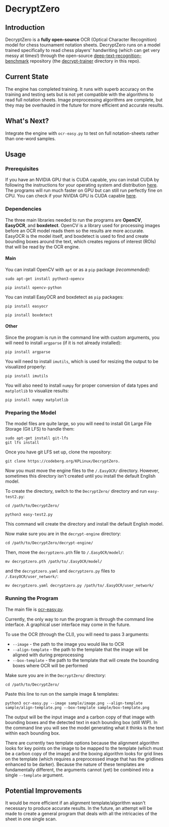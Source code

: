 # DecryptZero

## Introduction

DecryptZero is a **fully open-source** OCR (Optical Character Recognition) model for chess tournament notation sheets. DecryptZero runs on a model trained specifically to read chess players' handwriting (which can get very messy at times!) through the open-source [deep-text-recognition-benchmark](https://github.com/clovaai/deep-text-recognition-benchmark) repository (the [decrypt-trainer](decrypt-trainer) directory in this repo).

## Current State

The engine has completed training. It runs with superb accuracy on the training and testing sets but is not yet compatible with the algorithms to read full notation sheets. Image preprocessing algorithms are complete, but they may be overhauled in the future for more efficient and accurate results.

## What's Next?

Integrate the engine with `ocr-easy.py` to test on full notation-sheets rather than one-word samples.

## Usage

### Prerequisites

If you have an NVIDIA GPU that is CUDA capable, you can install CUDA by following the instructions for your operating system and distribution [here](https://docs.nvidia.com/cuda/index.html). The programs will run much faster on GPU but can still run perfectly fine on CPU. You can check if your NVIDIA GPU is CUDA capable [here](https://developer.nvidia.com/cuda-gpus).

### Dependencies

The three main libraries needed to run the programs are **OpenCV**, **EasyOCR**, and **boxdetect**. OpenCV is a library used for processing images before an OCR model reads them so the results are more accurate. EasyOCR is the model itself, and boxdetect is used to find and create bounding boxes around the text, which creates regions of interest (ROIs) that will be read by the OCR engine.

#### Main

You can install OpenCV with `apt` or as a `pip` package *(recommended)*:

```shell
sudo apt-get install python3-opencv
```

```shell
pip install opencv-python
```

You can install EasyOCR and boxdetect as `pip` packages:

```shell
pip install easyocr
```

```shell
pip install boxdetect
```

#### Other

Since the program is run in the command line with custom arguments, you will need to install `argparse` (if it is not already installed):

```shell
pip install argparse
```

You will need to install `imutils`, which is used for resizing the output to be visualized properly:

```shell
pip install imutils
```

You will also need to install `numpy` for proper conversion of data types and `matplotlib` to visualize results:

```shell
pip install numpy matplotlib
```

### Preparing the Model

The model files are quite large, so you will need to install Git Large File Storage (Git LFS) to handle them:

```shell
sudo apt-get install git-lfs
git lfs install
```

Once you have git LFS set up, clone the repository:

```
git clone https://codeberg.org/KPLinux/DecryptZero. 
```

Now you must move the engine files to the `/.EasyOCR/` directory. However, sometimes this directory isn't created until you install the default English model.

To create the directory, switch to the `DecryptZero/` directory and run `easy-test2.py`:

```shell
cd /path/to/DecryptZero/
```

```shell
python3 easy-test2.py
```

This command will create the directory and install the default English model.

Now make sure you are in the `decrypt-engine` directory:

```shell
cd /path/to/DecryptZero/decrypt-engine/
```

Then, move the `decryptzero.pth` file to `/.EasyOCR/model/`:

```shell
mv decryptzero.pth /path/to/.EasyOCR/model/
```

and the `decryptzero.yaml` and `decryptzero.py` files to `/.EasyOCR/user_network/`:

```shell
mv decryptzero.yaml decryptzero.py /path/to/.EasyOCR/user_network/
```

### Running the Program
The main file is [ocr-easy.py](ocr-easy.py).

Currently, the only way to run the program is through the command line interface. A graphical user interface may come in the future.

To use the OCR (through the CLI), you will need to pass 3 arguments:
* `--image` - the path to the image you would like to OCR
* `--align-template` - the path to the template that the image will be aligned with during preprocessing
* `--box-template` - the path to the template that will create the bounding boxes where OCR will be performed

Make sure you are in the `DecryptZero/` directory:

```shell
cd /path/to/DecryptZero/
```

Paste this line to run on the sample image & templates:

```shell
python3 ocr-easy.py --image sample/image.png --align-template sample/align-template.png --box-template sample/box-template.png
```

The output will be the input image and a carbon copy of that image with bounding boxes and the detected text in each bounding box (still WIP). In the command line you will see the model generating what it thinks is the text within each bounding box.

There are currently two template options because the alignment algorithm looks for key points on the image to be mapped to the template (which must be a carbon copy of the image) and the boxing algorithm looks for grid lines on the template (which requires a preprocessed image that has the gridlines enhanced to be darker). Because the nature of these templates are fundamentally different, the arguments cannot (yet) be combined into a single `--template` argument.

## Potential Improvements
It would be more efficient if an alignment template/algorithm wasn't necessary to produce accurate results. In the future, an attempt will be made to create a general program that deals with all the intricacies of the sheet in one single scan.